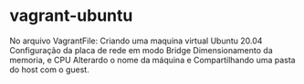 # vagrant-ubuntu
No arquivo VagrantFile:
Criando uma maquina virtual Ubuntu 20.04
Configuração da placa de rede em modo Bridge
Dimensionamento da memoria, e CPU
Alterardo o nome da máquina e
Compartilhando uma pasta do host com o guest.
